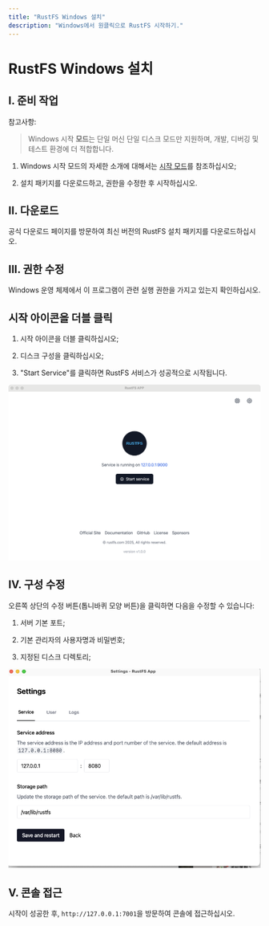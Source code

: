 ```yaml
---
title: "RustFS Windows 설치"
description: "Windows에서 원클릭으로 RustFS 시작하기."
---
```


# RustFS Windows 설치

## I. 준비 작업

참고사항:

> Windows 시작 **모드**는 단일 머신 단일 디스크 모드만 지원하며, 개발, 디버깅 및 테스트 환경에 더 적합합니다.


1. Windows 시작 모드의 자세한 소개에 대해서는 [시작 모드](../linux/index.md#mode)를 참조하십시오;

2. 설치 패키지를 다운로드하고, 권한을 수정한 후 시작하십시오.


## II. 다운로드

공식 다운로드 페이지를 방문하여 최신 버전의 RustFS 설치 패키지를 다운로드하십시오.


## III. 권한 수정

Windows 운영 체제에서 이 프로그램이 관련 실행 권한을 가지고 있는지 확인하십시오.


## 시작 아이콘을 더블 클릭

1. 시작 아이콘을 더블 클릭하십시오;

2. 디스크 구성을 클릭하십시오;

3. "Start Service"를 클릭하면 RustFS 서비스가 성공적으로 시작됩니다.


<img src="./images/windows-setup.jpg" alt="Windows 시작" />



## IV. 구성 수정

오른쪽 상단의 수정 버튼(톱니바퀴 모양 버튼)을 클릭하면 다음을 수정할 수 있습니다:

1. 서버 기본 포트;

2. 기본 관리자의 사용자명과 비밀번호;

3. 지정된 디스크 디렉토리;

<img src="./images/setting.jpg" alt="RustFS Windows 구성" />



## V. 콘솔 접근


시작이 성공한 후, `http://127.0.0.1:7001`을 방문하여 콘솔에 접근하십시오.

